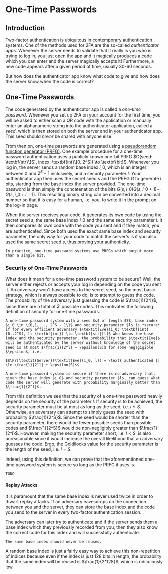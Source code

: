 # One-Time Passwords

## Introduction

Two-factor authentication is ubiquitous in contemporary authentication systems. One of the methods used for 2FA are the so-called _authenticator apps_. Whenever the server needs to validate that it really is you who is trying to log in, you just open the app and it magically produces a code which you can enter and the server magically accepts it! Furthermore, a new code appears after a given period of time, usually 30-60 seconds.

But how does the authenticator app know what code to give and how does the server know when the code is correct?

## One-Time Passwords

The code generated by the authenticator app is called a _one-time password_. Whenever you set up 2FA on your account for the first time, you will be asked to either scan a QR code with the application or manually enter an alphanumeric string into the authenticator application, called a _seed_, which is then stored on both the server and in your authenticator app. This seed should _never_ be shared with anyone else.

From then on, one-time passwords are generated using a [pseudorandom function generator (PRFG)](../../randomness/pseudorandom-function-generators-prfgs.md). One example procedure for a one-time password authentication uses a publicly known one-bit PRFG $G(seed: \textbf{str}\[S], index: \textbf{int}\[0..2^S]) \to \textbf{bit}$. Whenever you log in, the server sends a random base index $i\_0$, which is an integer between $0$ and $2^S - 1$ inclusively, and a security parameter $l$. Your authenticator app then uses the secret seed $s$ and the PRFG $G$ to generate $l$ bits, starting from the base index the server provided. The one-time password is then simply the concatenation of the bits $G(s, i\_0)G(s,i\_0 + 1)\cdots G(s,i\_0 + l - 1)$. This resulting binary string can be converted into a decimal number so that it is easy for a human, i.e. you, to write it in the prompt on the log-in page.

When the server receives your code, it generates its own code by using the secret seed $s$, the same base index $i\_0$ and the same security parameter $l$. It then compares its own code with the code you sent and if they match, you are authenticated. Since both used the exact same base index and security parameter, the only way for your code to match the server's is if you also used the same secret seed $s$, thus proving your authenticity.

```admonish
In practice, one-time password systems use PRFGs which output more than a single bit.
```

### Security of One-Time Passwords

What does it mean for a one-time password system to be secure? Well, the server either rejects or accepts your log in depending on the code you sent it. An adversary won't have access to the secret seed, so the most basic strategy, which is always possible to do, is to attempt to guess the code. The probability of the adversary just guessing the code is $\frac{1}{2^l}$, since there are a total of $2^l$ possible codes. This motivates the following definition of security for one-time passwords.

```admonish
A one-time password system with a seed $s$ of length $S$, base index $i_0 \in \{0,1,..., 2^S - 1\}$ and security parameter $l$ is *secure* if for every efficient adversary $\textit{Eve}(i_0: \textbf{int}[0..2^S], l: \textbf{int}) \to \textbf{str}[l]$ who knows the base index and the security parameter, the probability that $\textit{Eve}$ will be authenticated by the server without knowledge of the secret seed is at most $\frac{1}{2^l} + \epsilon(S)$ for some neglgigible $\epsilon$, i.e.

$$\Pr[\textit{Server}(\textit{Eve}(i_0, l)) = \text{ authenticated }] \le \frac{1}{2^l} + \epsilon(S)$$
```

```admonish
A one-time password system is secure if there is no adversary that, given the base index $i_0$ and security parameter $l$, can guess what code the server will generate with probability marginally better than $\frac{1}{2^l}$.
```

From this definition we see that the security of a one-time password heavily depends on the security of the parameter $l$. If security is to be achieved, the security parameter must be at most as long as the seed, i.e. $l \le S$. Otherwise, an adversary can attempt to simply guess the seed with probability $\frac{1}{2^S}$. Since the seed would be shorter than the security parameter, there would be fewer possible seeds than possible codes and $\frac{1}{2^S}$ would be non-negligibly greater than $\frac{1}{2^l}$. However, making the security parameter short, i.e. $l \lt S$, is also unreasonable since it would increase the overall likelihood that an adversary guesses the code. Ergo, the Goldilocks value for the security parameter is the length of the seed, i.e. $l = S$.

Indeed, using this definition, we can prove that the aforementioned one-time password system is secure so long as the PRFG it uses is.

```admonish
TODO
```

#### Replay Attacks

It is paramount that the same base index is never used twice in order to thwart replay attacks. If an adversary eavesdrops on the connection between you and the server, they can store the base index and the code you send to the server in every two-factor authentication session.

The adversary can later try to authenticate and if the server sends them a base index which they previously recorded from you, then they also know the correct code for this index and will successfully authenticate.

```admonish
The same base index should never be reused.
```

A random base index is just a fairly easy way to achieve this non-repetition of indices because even if the index is just 128 bits in length, the probability that the same index will be reused is $\frac{1}{2^128}$, which is ridiculously low.
